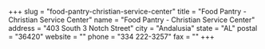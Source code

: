+++
slug = "food-pantry-christian-service-center"
title = "Food Pantry - Christian Service Center"
name = "Food Pantry - Christian Service Center"
address = "403 South 3 Notch Street"
city = "Andalusia"
state = "AL"
postal = "36420"
website = ""
phone = "334 222-3257"
fax = ""
+++
